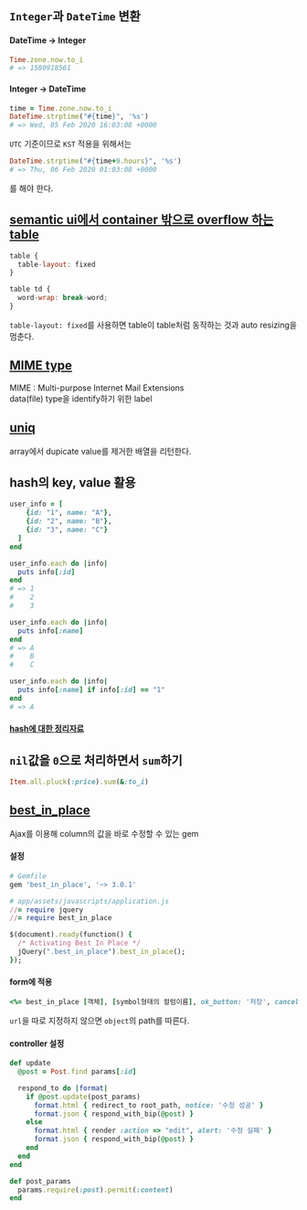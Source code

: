## `Integer`과 `DateTime` 변환
#### DateTime -> Integer
```ruby
Time.zone.now.to_i
# => 1580918561
```
#### Integer -> DateTime
```ruby
time = Time.zone.now.to_i
DateTime.strptime("#{time}", '%s')
# => Wed, 05 Feb 2020 16:03:08 +0000
```
`UTC` 기준이므로 `KST` 적용을 위해서는
```ruby
DateTime.strptime("#{time+9.hours}", '%s')
# => Thu, 06 Feb 2020 01:03:08 +0000
```
를 해야 한다.  

## [semantic ui에서 container 밖으로 overflow 하는 table](https://github.com/Semantic-Org/Semantic-UI/issues/1914)
```javascript
table {
  table-layout: fixed 
}

table td {
  word-wrap: break-word;
}
```
`table-layout: fixed`를 사용하면 table이 table처럼 동작하는 것과 auto resizing을 멈춘다.  

## [MIME type](https://stackoverflow.com/questions/3828352/what-is-a-mime-type)
MIME : Multi-purpose Internet Mail Extensions  
data(file) type을 identify하기 위한 label

## [uniq](https://apidock.com/ruby/Array/uniq)
array에서 dupicate value를 제거한 배열을 리턴한다.

## hash의 key, value 활용
```ruby
user_info = [
    {id: "1", name: "A"},
    {id: "2", name: "B"},
    {id: "3", name: "C"}
  ]
end
```
```ruby
user_info.each do |info|
  puts info[:id]
end
# => 1
#    2
#    3

user_info.each do |info|
  puts info[:name]
end
# => A
#    B
#    C
```
```ruby
user_info.each do |info|
  puts info[:name] if info[:id] == "1"
end
# => A
```
#### [hash에 대한 정리자료](https://gist.github.com/ryansobol/3c1d6104c89c5e47d3b3)

## `nil`값을 `0`으로 처리하면서 `sum`하기
```ruby
Item.all.pluck(:price).sum(&:to_i)
```

## [best_in_place](https://github.com/bernat/best_in_place)
Ajax를 이용해 column의 값을 바로 수정할 수 있는 gem  
#### 설정
```ruby
# Gemfile
gem 'best_in_place', '~> 3.0.1'
```
```ruby
# app/assets/javascripts/application.js
//= require jquery
//= require best_in_place

$(document).ready(function() {
  /* Activating Best In Place */
  jQuery(".best_in_place").best_in_place();
});
```
#### form에 적용
```ruby
<%= best_in_place [객체], [symbol형태의 컬럼이름], ok_button: '저장', cancel_button: '취소', url: [action이 보내질 url] %>
```
`url`을 따로 지정하지 않으면 `object`의 path를 따른다.  
#### controller 설정
```ruby
def update
  @post = Post.find params[:id]

  respond_to do |format|
    if @post.update(post_params)
      format.html { redirect_to root_path, notice: '수정 성공' }
      format.json { respond_with_bip(@post) }
    else
      format.html { render :action => "edit", alert: '수정 실패' }
      format.json { respond_with_bip(@post) }
    end
  end
end

def post_params
  params.require(:post).permit(:content)
end
```
